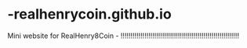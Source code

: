 # -realhenrycoin.github.io
Mini website for RealHenry8Coin - !!!!!!!!!!!!!!!!!!!!!!!!!!!!!!!!!!!!!!!!!!!!!!!!!!!!!!!!!!!!
